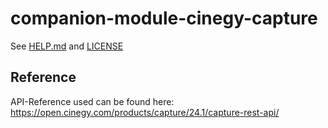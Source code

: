 # companion-module-cinegy-capture

See [HELP.md](./companion/HELP.md) and [LICENSE](./LICENSE)

## Reference
API-Reference used can be found here: https://open.cinegy.com/products/capture/24.1/capture-rest-api/